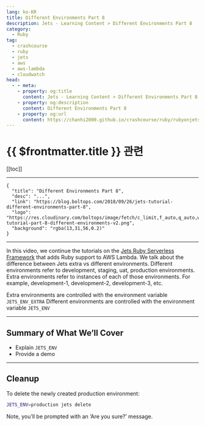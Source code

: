 ```yaml
---
lang: ko-KR
title: Different Environments Part 8
description: Jets - Learning Content > Different Environments Part 8
category:
  - Ruby
tag:
  - crashcourse
  - ruby
  - jets
  - aws
  - aws-lambda
  - cloudwatch
head:
  - - meta:
    - property: og:title
      content: Jets - Learning Content > Different Environments Part 8
    - property: og:description
      content: Different Environments Part 8
    - property: og:url
      content: https://chanhi2000.github.io/crashcourse/ruby/rubyonjets-learning-content/20180926-jets-tutorial-different-environments-part-8.html
---
```


# {{ $frontmatter.title }} 관련

[[toc]]

---

```component VPCard
{
  "title": "Different Environments Part 8",
  "desc": "...",
  "link": "https://blog.boltops.com/2018/09/26/jets-tutorial-different-environments-part-8",
  "logo": "https://res.cloudinary.com/boltops/image/fetch/c_limit,f_auto,q_auto,w_780/https://blog.boltops.com/img/posts/2018/09/jets-tutorial-part-8-different-environments-v2.png",
  "background": "rgba(13,31,56,0.2)"
}
```

---

<VidStack src="youtube/-fiSQ2nBSxw" />

In this video, we continue the tutorials on the [Jets Ruby Serverless Framework](http://rubyonjets.com/) that adds Ruby support to AWS Lambda. We talk about the difference between Jets extra vs different environments. Different environments refer to development, staging, uat, production environments. Extra environments refer to instances of each of those environments. For example, development-1, development-2, development-3, etc.

Extra environments are controlled with the environment variable `JETS_ENV_EXTRA`
Different environments are controlled with the environment variable `JETS_ENV`

---

## Summary of What We’ll Cover

- Explain `JETS_ENV`
- Provide a demo

---

## Cleanup

To delete the newly created production environment:

```sh
JETS_ENV=production jets delete
```

Note, you’ll be prompted with an ‘Are you sure?’ message.

